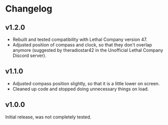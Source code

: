 ﻿# Changelog

## v1.2.0
- Rebuilt and tested compatibility with Lethal Company version 47.
- Adjusted position of compass and clock, so that they don't overlap anymore (suggested by theradiostar42 in the Unofficial Lethal Company Discord server).

## v1.1.0
- Adjusted compass position slightly, so that it is a little lower on screen.
- Cleaned up code and stopped doing unnecessary things on load.

## v1.0.0
Initial release, was not completely tested.